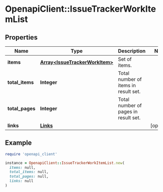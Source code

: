 # OpenapiClient::IssueTrackerWorkItemList

## Properties

| Name | Type | Description | Notes |
| ---- | ---- | ----------- | ----- |
| **items** | [**Array&lt;IssueTrackerWorkItem&gt;**](IssueTrackerWorkItem.md) | Set of items. |  |
| **total_items** | **Integer** | Total number of items in result set. |  |
| **total_pages** | **Integer** | Total number of pages in result set. |  |
| **links** | [**Links**](Links.md) |  | [optional] |

## Example

```ruby
require 'openapi_client'

instance = OpenapiClient::IssueTrackerWorkItemList.new(
  items: null,
  total_items: null,
  total_pages: null,
  links: null
)
```

